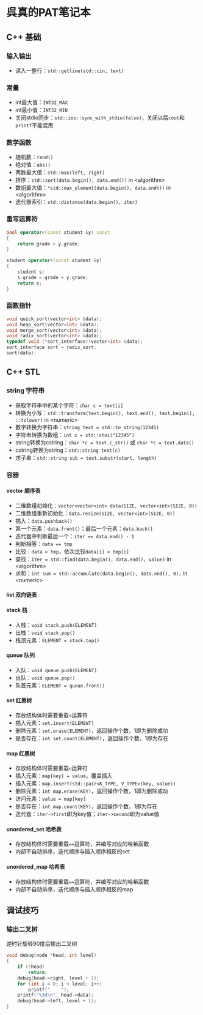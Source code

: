 # 呉真的PAT笔记本

## C++ 基础

### 输入输出

* 读入一整行：`std::getline(std::cin, text)`

### 常量

* int最大值：`INT32_MAX`
* int最小值：`INT32_MIN`
* 关闭stdio同步：`std::ios::sync_with_stdio(false)`，关闭以后`cout`和`printf`不能混用

### 数学函数

* 随机数：`rand()`
* 绝对值：`abs()`
* 两数最大值：`std::max(left, right)`
* 排序：`std::sort(data.begin(), data.end())` in \<algorithm\>
* 数组最大值：`*std::max_element(data.begin(), data.end())` in \<algorithm\>
* 迭代器索引：`std::distance(data.begin(), iter)`

### 重写运算符

```c++
bool operator<(const student &y) const
{
    return grade > y.grade;
}

student operator+(const student &y)
{
    student s;
    s.grade = grade + y.grade;
    return s;
}
```

### 函数指针

```c++
void quick_sort(vector<int> &data);
void heap_sort(vector<int> &data);
void merge_sort(vector<int> &data);
void radix_sort(vector<int> &data);
typedef void (*sort_interface)(vector<int> &data);
sort_interface sort = radix_sort;
sort(data);
```

## C++ STL

### string 字符串

* 获取字符串中的某个字符：`char c = text[i]`
* 转换为小写：`std::transform(text.begin(), text.end(), text.begin(), ::tolower)` in \<numeric\>
* 数字转换为字符串：`string text = std::to_string(12345)`
* 字符串转换为数组：`int x = std::stoi("12345")`
* string转换为cstring：`char *c = text.c_str()` 或 `char *c = text.data()`
* cstring转换为string：`std::string text(c)`
* 求子串：`std::string sub = text.substr(start, length)`

### 容器

#### vector 顺序表

* 二维数组初始化：`vector<vector<int> data(SIZE, vector<int>(SIZE, 0))`
* 二维数组重新初始化：`data.resize(SIZE, vector<int>(SIZE, 0))`
* 插入：`data.pushback()`
* 第一个元素：`data.front()`；最后一个元素：`data.back()`
* 迭代器中判断最后一个：`iter == data.end() - 1`
* 判断相等：`data == tmp`
* 比较：`data > tmp`，依次比较`data[i] > tmp[i]`
* 查找：`iter = std::find(data.begin(), data.end(), value)` in \<algorithm\>
* 求和：`int sum = std::accumulate(data.begin(), data.end(), 0);` in \<numeric\>

#### list 双向链表

#### stack 栈

* 入栈：`void stack.push(ELEMENT)`
* 出栈：`void stack.pop()`
* 栈顶元素：`ELEMENT = stack.top()`

#### queue 队列

* 入队：`void queue.push(ELEMENT)`
* 出队：`void queue.pop()`
* 队首元素：`ELEMENT = queue.front()`

#### set 红黑树

* 存放结构体时需要重载`<`运算符
* 插入元素：`set.insert(ELEMENT)`
* 删除元素：`set.erase(ELEMENT)`，返回操作个数，1即为删除成功
* 是否存在：`int set.count(ELEMENT)`，返回操作个数，1即为存在

#### map 红黑树

* 存放结构体时需要重载`<`运算符
* 插入元素：`map[key] = value`，覆盖插入
* 插入元素：`map.insert(std::pair<K_TYPE, V_TYPE>(key, value))`
* 删除元素：`int map.erase(KEY)`，返回操作个数，1即为删除成功
* 访问元素：`value = map[key]`
* 是否存在：`int map.count(KEY)`，返回操作个数，1即为存在
* 迭代器：`iter->first`即为key值；`iter->second`即为value值

#### unordered_set 哈希表

* 存放结构体时需要重载`==`运算符，并编写对应的哈希函数
* 内部不自动排序，迭代顺序与插入顺序相反的set

#### unordered_map 哈希表

* 存放结构体时需要重载`==`运算符，并编写对应的哈希函数
* 内部不自动排序，迭代顺序与插入顺序相反的map

## 调试技巧

### 输出二叉树

逆时针旋转90度后输出二叉树

``` c++
void debug(node *head, int level)
{
    if (!head)
        return;
    debug(head->right, level + 1);
    for (int i = 0; i < level; i++)
        printf("    ");
    printf("%3d\n", head->data);
    debug(head->left, level + 1);
}
```

